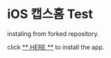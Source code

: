 # iOS 캡스홈 Test

instaling from forked repository.

click [** HERE **](http://tinyurl.com/hstthns) to install the app.